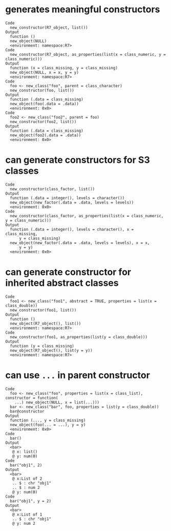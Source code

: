 # generates meaningful constructors

    Code
      new_constructor(R7_object, list())
    Output
      function () 
      new_object(NULL)
      <environment: namespace:R7>
    Code
      new_constructor(R7_object, as_properties(list(x = class_numeric, y = class_numeric)))
    Output
      function (x = class_missing, y = class_missing) 
      new_object(NULL, x = x, y = y)
      <environment: namespace:R7>
    Code
      foo <- new_class("foo", parent = class_character)
      new_constructor(foo, list())
    Output
      function (.data = class_missing) 
      new_object(foo(.data = .data))
      <environment: 0x0>
    Code
      foo2 <- new_class("foo2", parent = foo)
      new_constructor(foo2, list())
    Output
      function (.data = class_missing) 
      new_object(foo2(.data = .data))
      <environment: 0x0>

# can generate constructors for S3 classes

    Code
      new_constructor(class_factor, list())
    Output
      function (.data = integer(), levels = character()) 
      new_object(new_factor(.data = .data, levels = levels))
      <environment: 0x0>
    Code
      new_constructor(class_factor, as_properties(list(x = class_numeric, y = class_numeric)))
    Output
      function (.data = integer(), levels = character(), x = class_missing, 
          y = class_missing) 
      new_object(new_factor(.data = .data, levels = levels), x = x, 
          y = y)
      <environment: 0x0>

# can generate constructor for inherited abstract classes

    Code
      foo1 <- new_class("foo1", abstract = TRUE, properties = list(x = class_double))
      new_constructor(foo1, list())
    Output
      function () 
      new_object(R7_object(), list())
      <environment: namespace:R7>
    Code
      new_constructor(foo1, as_properties(list(y = class_double)))
    Output
      function (y = class_missing) 
      new_object(R7_object(), list(y = y))
      <environment: namespace:R7>

# can use `...` in parent constructor

    Code
      foo <- new_class("foo", properties = list(x = class_list), constructor = function(
        ...) new_object(NULL, x = list(...)))
      bar <- new_class("bar", foo, properties = list(y = class_double))
      bar@constructor
    Output
      function (..., y = class_missing) 
      new_object(foo(... = ...), y = y)
      <environment: 0x0>
    Code
      bar()
    Output
      <bar>
       @ x: list()
       @ y: num(0) 
    Code
      bar("obj1", 2)
    Output
      <bar>
       @ x:List of 2
       .. $ : chr "obj1"
       .. $ : num 2
       @ y: num(0) 
    Code
      bar("obj1", y = 2)
    Output
      <bar>
       @ x:List of 1
       .. $ : chr "obj1"
       @ y: num 2

